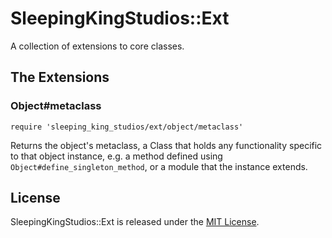 # SleepingKingStudios::Ext

A collection of extensions to core classes.

## The Extensions

### Object\#metaclass

    require 'sleeping_king_studios/ext/object/metaclass'

Returns the object's metaclass, a Class that holds any functionality specific
to that object instance, e.g. a method defined using
`Object#define_singleton_method`, or a module that the instance extends.

## License

SleepingKingStudios::Ext is released under the
[MIT License](http://www.opensource.org/licenses/MIT).
